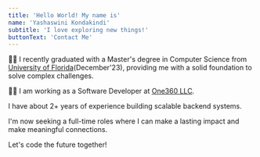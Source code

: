 ```yaml
---
title: 'Hello World! My name is'
name: 'Yashaswini Kondakindi'
subtitle: 'I love exploring new things!'
buttonText: 'Contact Me'
---
```

👩‍🎓 I recently graduated with a Master's degree in Computer Science from [University of Florida](https://www.ufl.edu/)(December'23), providing me with a solid foundation to solve complex challenges.

👩‍💻 I am working as a Software Developer at [One360 LLC](https://www.one360.cx/).

I have about 2+ years of experience building scalable backend systems.

I'm now seeking a full-time roles where I can make a lasting impact and make meaningful connections.

Let's code the future together!
